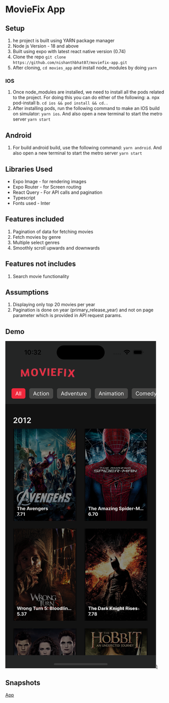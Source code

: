# MovieFix App



## Setup
1. he project is built using YARN package manager
2. Node js Version - 18 and above
3. Built using expo with latest react native version (0.74)
4. Clone the repo `git clone https://github.com/nishanthbhat07/moviefix-app.git`
5. After cloning, `cd movies_app` and install node_modules by doing `yarn`

###  IOS
1. Once node_modules are installed, we need to install all the pods related to the project. For doing this you can do either of the following:
	a. npx pod-install
	b. `cd ios && pod install && cd..`
2. After installing pods, run the following command to make an IOS build on simulator: `yarn ios`. And also open a new terminal to start the metro server `yarn start`

## Android
1. For build android build, use the following command: `yarn android`. And also open a new terminal to start the metro server `yarn start`


## Libraries Used
- Expo Image -  for rendering images
- Expo Router - for Screen routing
- React Query -  For API calls and pagination
- Typescript
- Fonts used - Inter

## Features included
1. Pagination of data for fetching movies
2. Fetch movies by genre
3. Multiple select genres
4. Smoothly scroll upwards and downwards

## Features not includes
1. Search movie functionality


## Assumptions
1. Displaying only top 20 movies per year
2. Pagination is done on year (primary_release_year) and not on page parameter which is provided in API request params.

## Demo
[![Watch the video](https://raw.githubusercontent.com/nishanthbhat07/moviefix-app/main/app.png))](https://raw.githubusercontent.com/nishanthbhat07/moviefix-app/main/demo.mov)

## Snapshots
[App](app.png)
